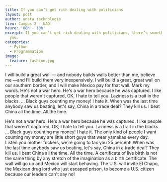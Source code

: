 ```yaml
---
title: If you can’t get rich dealing with politicians
layout: post
author: unsta technologie
lieu: Campus 2 - UAO
heure: '08h - 10h'
excerpt: If you can’t get rich dealing with politicians, there’s something wrong with
  you.
categories:
  - Python
  - Programmation
image:
  feature: fashion.jpg
---
```


I will build a great wall — and nobody builds walls better than me, believe me —and I’ll build them very inexpensively. I will build a great, great wall on our southern border, and I will make Mexico pay for that wall. Mark my words.
He's not a war hero. He's a war hero because he was captured. I like people that weren't captured, OK, I hate to tell you.
Laziness is a trait in the blacks. ... Black guys counting my money! I hate it.
When was the last time anybody saw us beating, let's say, China in a trade deal? They kill us. I beat China all the time. All the time.

He's not a war hero. He's a war hero because he was captured. I like people that weren't captured, OK, I hate to tell you.
Laziness is a trait in the blacks. ... Black guys counting my money! I hate it.
The only kind of people I want counting my money are little short guys that wear yamakas every day.
Listen you mother fuckers, we're going to tax you 25 percent!
When was the last time anybody saw us beating, let's say, China in a trade deal? They kill us. I beat China all the time. All the time.
A certificate of live birth is not the same thing by any stretch of the imagination as a birth certificate.
The wall will go up and Mexico will start behaving.
The U.S. will invite El Chapo, the Mexican drug lord who just escaped prison, to become a U.S. citizen because our leaders can't say no!
